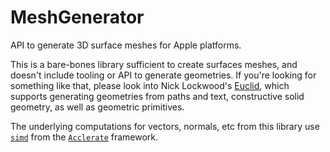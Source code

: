 # MeshGenerator

API to generate 3D surface meshes for Apple platforms.

This is a bare-bones library sufficient to create surfaces meshes, and doesn't include tooling or API to generate geometries.
If you're looking for something like that, please look into Nick Lockwood's [Euclid](https://swiftpackageindex.com/nicklockwood/Euclid), which supports generating geometries from paths and text, constructive solid geometry, as well as geometric primitives.

The underlying computations for vectors, normals, etc from this library use [`simd`](https://developer.apple.com/documentation/accelerate/simd) from the [`Acclerate`](https://developer.apple.com/documentation/accelerate) framework.

